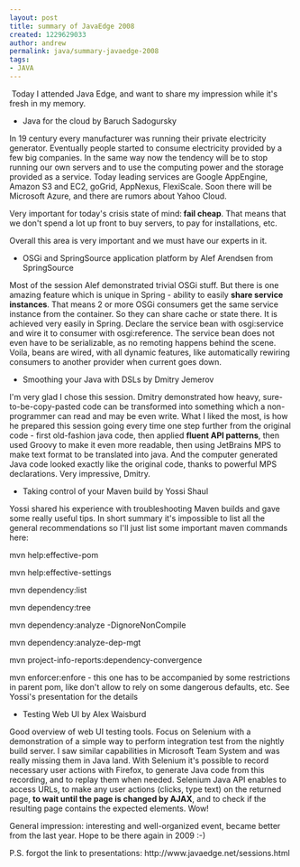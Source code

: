 ```yaml
---
layout: post
title: summary of JavaEdge 2008
created: 1229629033
author: andrew
permalink: java/summary-javaedge-2008
tags:
- JAVA
---
```

<p>&nbsp;Today I attended Java Edge, and want to share my impression while it's fresh in my memory.</p> <ul> <li>Java for the cloud by Baruch Sadogursky</li> </ul> <p class="rteindent1">In 19 century every manufacturer was running their private electricity generator. Eventually people started to consume electricity provided by a few big companies. In the same way now the tendency will be to stop running our own servers and to use the computing power and the storage provided as a service. Today leading services are Google AppEngine, Amazon S3 and EC2, goGrid, AppNexus, FlexiScale. Soon there will be Microsoft Azure, and there are rumors about Yahoo Cloud.</p> <p class="rteindent1">Very important for today's crisis state of mind:<strong> fail cheap</strong>. That means that we don't spend a lot up front to buy servers, to pay for installations, etc.</p> <p class="rteindent1">Overall this area is very important and we must have our experts in it.</p> <ul> <li>OSGi and SpringSource application platform by Alef Arendsen from SpringSource</li> </ul> <p class="rteindent1">Most of the session Alef demonstrated trivial OSGi stuff. But there is one amazing feature which is unique in Spring - ability to easily <strong>share service instances</strong>. That means 2 or more OSGi consumers get the same service instance from the container. So they can share cache or state there. It is achieved very easily in Spring. Declare the service bean with osgi:service and wire it to consumer with osgi:reference. The service bean does not even have to be serializable, as no remoting happens behind the scene. Voila, beans are wired, with all dynamic features, like automatically rewiring consumers to another provider when current goes down.</p> <ul> <li>Smoothing your Java with DSLs by Dmitry Jemerov</li> </ul> <p class="rteindent1">I'm very glad I chose this session. Dmitry demonstrated how heavy, sure-to-be-copy-pasted code can be transformed into something which a non-programmer can read and may be even write. What I liked the most, is how he prepared this session going every time one step further from the original code - first old-fashion java code, then applied&nbsp;<strong>fluent API patterns</strong>, then used Groovy to make it even more readable, then using JetBrains MPS to make text format to be translated into java. And the computer generated Java code looked exactly like the original code, thanks to powerful MPS declarations. Very impressive, Dmitry.</p> <ul> <li>Taking control of your Maven build by Yossi Shaul</li> </ul> <p class="rteindent1">Yossi shared his experience with troubleshooting Maven builds and gave some really useful tips. In short summary it's impossible to list all the general recommendations so I'll just list some important maven commands here:</p> <p class="rteindent1">mvn help:effective-pom</p> <p class="rteindent1">mvn help:effective-settings</p> <p class="rteindent1">mvn dependency:list</p> <p class="rteindent1">mvn dependency:tree</p> <p class="rteindent1">mvn dependency:analyze -DignoreNonCompile</p> <p class="rteindent1">mvn dependency:analyze-dep-mgt</p> <p class="rteindent1">mvn project-info-reports:dependency-convergence</p> <p class="rteindent1">mvn enforcer:enfore - this one has to be accompanied by some restrictions in parent pom, like don't allow to rely on some dangerous defaults, etc. See Yossi's presentation for the details&nbsp;</p> <ul> <li>Testing Web UI by Alex Waisburd</li> </ul> <p class="rteindent1">Good overview of web UI testing tools. Focus on Selenium with a demonstration of a simple way to perform integration test from the nightly build server. I saw similar capabilities in Microsoft Team System and was really missing them in Java land. With Selenium it's possible to record necessary user actions with Firefox, to generate Java code from this recording, and to replay them when needed. Selenium Java API enables to access URLs, to make any user actions (clicks, type text) on the returned page, <strong>to wait until the page is changed by AJAX</strong>, and to check if the resulting page contains the expected elements. Wow!</p> <p>General impression: interesting and well-organized event, became better from the last year. Hope to be there again in 2009 :-)</p><p>P.S. forgot the link to presentations:&nbsp;http://www.javaedge.net/sessions.html</p>
